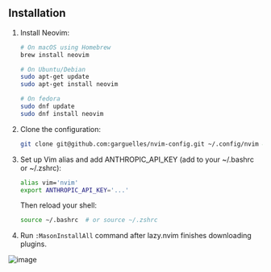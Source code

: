 ## Installation

1. Install Neovim:
   ```bash
   # On macOS using Homebrew
   brew install neovim

   # On Ubuntu/Debian
   sudo apt-get update
   sudo apt-get install neovim

   # On fedora
   sudo dnf update
   sudo dnf install neovim
   ```

2. Clone the configuration:
   ```bash
   git clone git@github.com:garguelles/nvim-config.git ~/.config/nvim && nvim
   ```

3. Set up Vim alias and add ANTHROPIC_API_KEY (add to your ~/.bashrc or ~/.zshrc):
   ```bash
   alias vim='nvim'
   export ANTHROPIC_API_KEY='...'
   ```
   Then reload your shell:
   ```bash
   source ~/.bashrc  # or source ~/.zshrc
   ```

4. Run `:MasonInstallAll` command after lazy.nvim finishes downloading plugins.

![image](https://github.com/user-attachments/assets/d9ee1cc2-7943-4f82-a6e1-3bdcfe7a8504)


